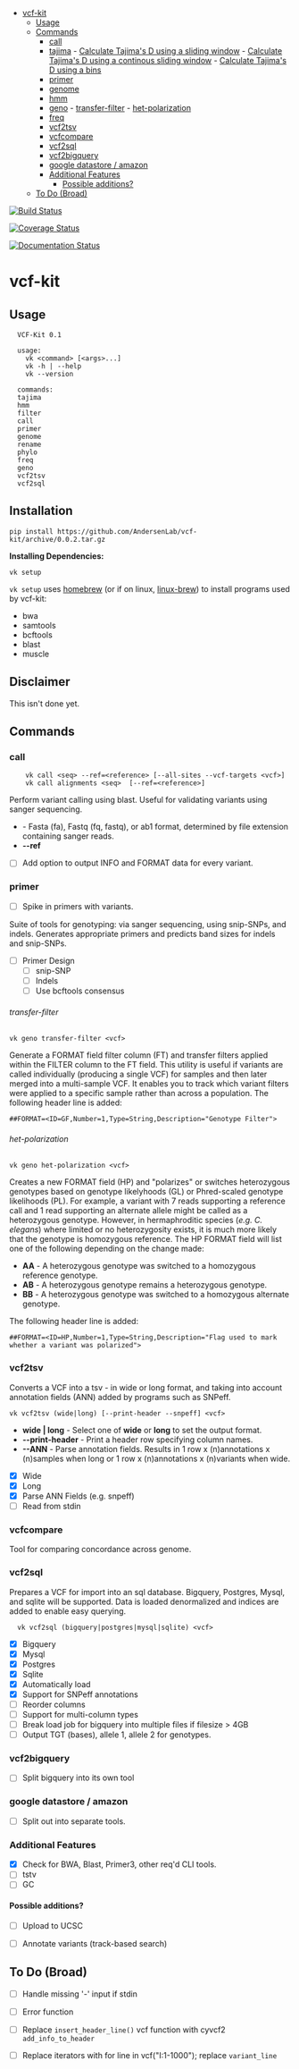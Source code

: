 <!-- START doctoc generated TOC please keep comment here to allow auto update -->
<!-- DON'T EDIT THIS SECTION, INSTEAD RE-RUN doctoc TO UPDATE -->


- [vcf-kit](#vcf-kit)
  - [Usage](#usage)
  - [Commands](#commands)
    - [call](#call)
    - [tajima](#tajima)
          - [Calculate Tajima's D using a sliding window](#calculate-tajimas-d-using-a-sliding-window)
          - [Calculate Tajima's D using a continous sliding window](#calculate-tajimas-d-using-a-continous-sliding-window)
          - [Calculate Tajima's D using a bins](#calculate-tajimas-d-using-a-bins)
    - [primer](#primer)
    - [genome](#genome)
    - [hmm](#hmm)
    - [geno](#geno)
          - [transfer-filter](#transfer-filter)
          - [het-polarization](#het-polarization)
    - [freq](#freq)
    - [vcf2tsv](#vcf2tsv)
    - [vcfcompare](#vcfcompare)
    - [vcf2sql](#vcf2sql)
    - [vcf2bigquery](#vcf2bigquery)
    - [google datastore / amazon](#google-datastore--amazon)
    - [Additional Features](#additional-features)
      - [Possible additions?](#possible-additions)
  - [To Do (Broad)](#to-do-broad)

<!-- END doctoc generated TOC please keep comment here to allow auto update -->

[![Build Status](https://travis-ci.org/AndersenLab/vcf-kit.svg?branch=master)](https://travis-ci.org/AndersenLab/vcf-kit)

[![Coverage Status](https://coveralls.io/repos/github/AndersenLab/vcf-kit/badge.svg?branch=master)](https://coveralls.io/github/AndersenLab/vcf-kit?branch=master)

[![Documentation Status](https://readthedocs.org/projects/vcf-kit/badge/?version=latest)](http://vcf-kit.readthedocs.io/en/latest/?badge=latest)
         

vcf-kit
===========

## Usage

```
  VCF-Kit 0.1

  usage:
    vk <command> [<args>...]
    vk -h | --help
    vk --version

  commands:
  tajima
  hmm
  filter
  call
  primer
  genome
  rename
  phylo
  freq
  geno
  vcf2tsv
  vcf2sql
```

## Installation

```
pip install https://github.com/AndersenLab/vcf-kit/archive/0.0.2.tar.gz
```

__Installing Dependencies:__

```
vk setup
```

`vk setup` uses [homebrew](http://brew.sh/) (or if on linux, [linux-brew](http://linuxbrew.sh/)) to install programs used by vcf-kit:

* bwa
* samtools
* bcftools
* blast
* muscle

## Disclaimer

This isn't done yet.

## Commands

### call

```
    vk call <seq> --ref=<reference> [--all-sites --vcf-targets <vcf>]
    vk call alignments <seq>  [--ref=<reference>]
```

Perform variant calling using blast. Useful for validating variants using sanger sequencing.  

* __<seq>__ - Fasta (fa), Fastq (fq, fastq), or ab1 format, determined by file extension containing sanger reads.
* __--ref__

* [ ] Add option to output INFO and FORMAT data for every variant.


### primer

* [ ] Spike in primers with variants.

Suite of tools for genotyping: via sanger sequencing, using snip-SNPs, and indels. Generates appropriate primers and predicts band sizes for indels and snip-SNPs.

* [ ] Primer Design 
	* [ ] snip-SNP
	* [ ] Indels
  * [ ] Use bcftools consensus

###### transfer-filter

```
vk geno transfer-filter <vcf>
```

Generate a FORMAT field filter column (FT) and transfer filters applied within the FILTER column to the FT field. This utility is useful if variants are called individually (producing a single VCF) for samples and then later merged into a multi-sample VCF. It enables you to track which variant filters were applied to a specific sample rather than across a population. The following header line is added:

`##FORMAT=<ID=GF,Number=1,Type=String,Description="Genotype Filter">`


###### het-polarization

```
vk geno het-polarization <vcf>
```

Creates a new FORMAT field (HP) and "polarizes" or switches heterozygous genotypes based on genotype likelyhoods (GL) or Phred-scaled genotype likelihoods (PL). For example, a variant with 7 reads supporting a reference call and 1 read supporting an alternate allele might be called as a heterozygous genotype. However, in hermaphroditic species (_e.g. C. elegans_) where limited or no heterozygosity exists, it is much more likely that the genotype is homozygous reference. The HP FORMAT field will list one of the following depending on the change made:

* __AA__ - A heterozygous genotype was switched to a homozygous reference genotype.
* __AB__ - A heterozygous genotype remains a heterozygous genotype.
* __BB__ - A heterozygous genotype was switched to a homozygous alternate genotype.

The following header line is added:

`##FORMAT=<ID=HP,Number=1,Type=String,Description="Flag used to mark whether a variant was polarized">`

### vcf2tsv

Converts a VCF into a tsv - in wide or long format, and taking into account annotation fields (ANN) added by programs such as SNPeff.

```
vk vcf2tsv (wide|long) [--print-header --snpeff] <vcf>
```

* __wide | long__ - Select one of __wide__ or __long__ to set the output format. 
* __--print-header__ - Print a header row specifying column names.
* __--ANN__ - Parse annotation fields. Results in 1 row x (n)annotations x (n)samples when long or 1 row x (n)annotations x (n)variants when wide.

* [X] Wide
* [X] Long
* [X] Parse ANN Fields (e.g. snpeff)
* [ ] Read from stdin

### vcfcompare

Tool for comparing concordance across genome.

### vcf2sql

Prepares a VCF for import into an sql database. Bigquery, Postgres, Mysql, and sqlite will be supported. Data is loaded denormalized and
indices are added to enable easy querying.

```
  vk vcf2sql (bigquery|postgres|mysql|sqlite) <vcf>
```

* [X] Bigquery
* [X] Mysql
* [X] Postgres
* [X] Sqlite
* [X] Automatically load
* [X] Support for SNPeff annotations
* [ ] Reorder columns
* [ ] Support for multi-column types
* [ ] Break load job for bigquery into multiple files if filesize > 4GB
* [ ] Output TGT (bases), allele 1, allele 2 for genotypes.

### vcf2bigquery

* [ ] Split bigquery into its own tool

### google datastore / amazon 

* [ ] Split out into separate tools.

### Additional Features

* [X] Check for BWA, Blast, Primer3, other req'd CLI tools.
* [ ] tstv
* [ ] GC

#### Possible additions?

* [ ] Upload to UCSC
* [ ] Annotate variants (track-based search)


## To Do (Broad)

* [ ] Handle missing '-' input if stdin
* [ ] Error function 
* [ ] Replace `insert_header_line()` vcf function with cyvcf2 `add_info_to_header`
* [ ] Replace iterators with for line in vcf("I:1-1000"); replace `variant_line`


